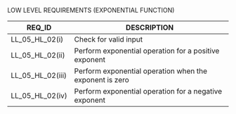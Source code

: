 LOW LEVEL REQUIREMENTS (EXPONENTIAL FUNCTION)

| REQ\_ID | DESCRIPTION |
| --- | --- |
| LL\_05\_HL\_02(i) | Check for valid input |
| LL\_05\_HL\_02(ii) | Perform exponential operation for a positive exponent |
| LL\_05\_HL\_02(iii) | Perform exponential operation when the exponent is zero |
| LL\_05\_HL\_02(iv) | Perform exponential operation for a negative exponent|

